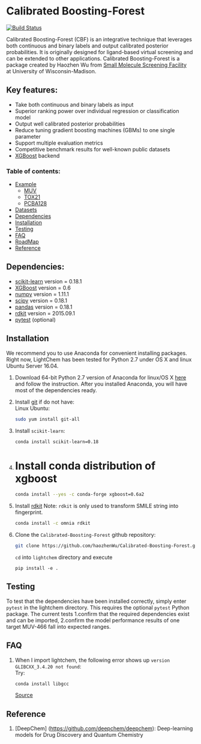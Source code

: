 # Calibrated Boosting-Forest

[![Build Status](https://travis-ci.org/haozhenWu/lightchem.svg?branch=master)](https://travis-ci.org/haozhenWu/lightchem)

Calibrated Boosting-Forest (CBF) is an integrative technique that leverages both continuous and binary labels and output calibrated posterior probabilities. It is originally designed for ligand-based virtual screening and can be extended to
other applications.
Calibrated Boosting-Forest is a package created by Haozhen Wu from [Small Molecule Screening Facility](http://www.uwhealth.org/uw-carbone-cancer-center/for-researchers/shared-resources/smsf/small-molecule-screening/27197)  
at University of Wisconsin-Madison.  

## Key features:  

* Take both continuous and binary labels as input
* Superior ranking power over individual regression or classification model  
* Output well calibrated posterior probabilities
* Reduce tuning gradient boosting machines (GBMs) to one single parameter
* Support multiple evaluation metrics  
* Competitive benchmark results for well-known public datasets  
* [XGBoost](https://github.com/dmlc/xgboost) backend

### Table of contents:

* [Example](https://github.com/haozhenWu/lightchem/tree/master/example)
    * [MUV](https://github.com/haozhenWu/lightchem/tree/master/example/muv)
    * [TOX21](https://github.com/haozhenWu/lightchem/tree/master/example/tox21)
    * [PCBA128](https://github.com/haozhenWu/lightchem/tree/master/example/pcba128)  
* [Datasets](https://github.com/haozhenWu/lightchem/tree/master/datasets)
* [Dependencies](#dependencies)
* [Installation](#installation)
* [Testing](#testing)
* [FAQ](#faq)
* [RoadMap](https://github.com/haozhenWu/lightchem/issues/1)
* [Reference](#reference)

## Dependencies:

* [scikit-learn](http://scikit-learn.org/stable/index.html)  version = 0.18.1
* [XGBoost](https://xgboost.readthedocs.io/en/latest/) version = 0.6  
* [numpy](http://www.numpy.org/) version = 1.11.1  
* [scipy](https://www.scipy.org/) version = 0.18.1  
* [pandas](http://pandas.pydata.org/) version = 0.18.1   
* [rdkit](http://www.rdkit.org/) version = 2015.09.1
* [pytest](http://doc.pytest.org/) (optional)



## Installation

We recommend you to use Anaconda for convenient installing packages. Right now, LightChem has been tested for Python 2.7 under OS X and linux Ubuntu Server 16.04.   

1. Download 64-bit Python 2.7 version of Anaconda for linux/OS X [here](https://www.continuum.io/downloads) and follow the instruction. After you installed Anaconda, you will have most of the dependencies ready.  

2. Install [git](https://git-scm.com/book/en/v2/Getting-Started-Installing-Git) if do not have:  
   Linux Ubuntu:    
   ```bash
   sudo yum install git-all
   ```

3. Install `scikit-learn`:  
   ```bash
   conda install scikit-learn=0.18
   ```

4. # Install conda distribution of xgboost
   ```bash
   conda install --yes -c conda-forge xgboost=0.6a2
   ```

5. Install [rdkit](http://www.rdkit.org/docs/Install.html)  Note: `rdkit` is only used to transform SMILE string into fingerprint.  
   ```bash
   conda install -c omnia rdkit
   ```

6. Clone the `Calibrated-Boosting-Forest` github repository:  
   ```bash
   git clone https://github.com/haozhenWu/Calibrated-Boosting-Forest.git
   ```
   `cd` into `lightchem` directory and execute  
   ```
   pip install -e .
   ```


## Testing

To test that the dependencies have been installed correctly, simply enter `pytest`
in the lightchem directory.  This requires the optional `pytest` Python package.
The current tests 1.confirm that the required dependencies exist and can be
imported, 2.confirm the model performance results of one target MUV-466 fall into
expected ranges.

## FAQ  

1. When I import lightchem, the following error shows up `version GLIBCXX_3.4.20 not found`:   
   Try:  
   ```bash   
   conda install libgcc
   ```  
   [Source](http://askubuntu.com/questions/575505/glibcxx-3-4-20-not-found-how-to-fix-this-error)

## Reference

1. [DeepChem] (https://github.com/deepchem/deepchem): Deep-learning models for Drug Discovery and Quantum Chemistry
